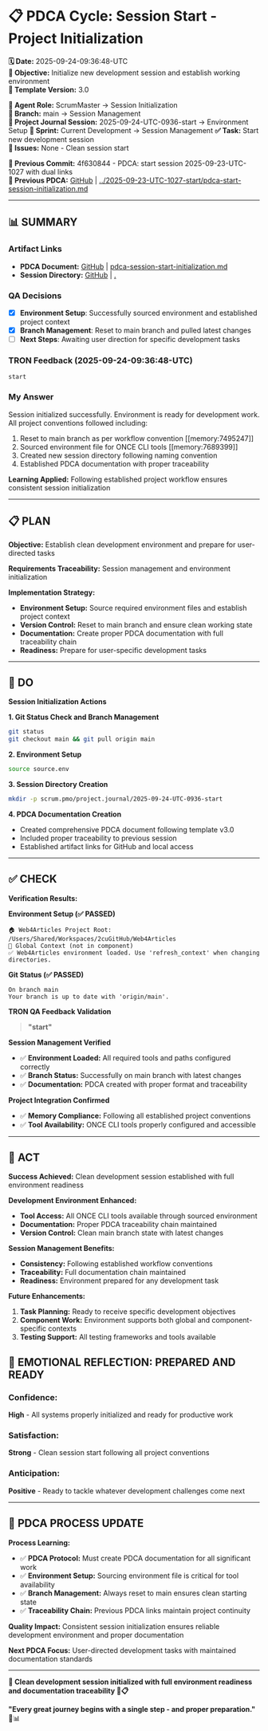 # 📋 **PDCA Cycle: Session Start - Project Initialization**

**🗓️ Date:** 2025-09-24-09:36:48-UTC  
**🎯 Objective:** Initialize new development session and establish working environment  
**🎯 Template Version:** 3.0  

**👤 Agent Role:** ScrumMaster → Session Initialization  
**👤 Branch:** main → Session Management  
**🎯 Project Journal Session:** 2025-09-24-UTC-0936-start → Environment Setup
**🎯 Sprint:** Current Development → Session Management
**✅ Task:** Start new development session  
**🚨 Issues:** None - Clean session start  

**📎 Previous Commit:** 4f630844 - PDCA: start session 2025-09-23-UTC-1027 with dual links  
**🔗 Previous PDCA:** [GitHub](https://github.com/Cerulean-Circle-GmbH/Web4Articles/blob/main/scrum.pmo/project.journal/2025-09-23-UTC-1027-start/pdca-start-session-initialization.md) | [../2025-09-23-UTC-1027-start/pdca-start-session-initialization.md](../2025-09-23-UTC-1027-start/pdca-start-session-initialization.md)

---

## **📊 SUMMARY**

### **Artifact Links**
- **PDCA Document:** [GitHub](https://github.com/Cerulean-Circle-GmbH/Web4Articles/blob/main/scrum.pmo/project.journal/2025-09-24-UTC-0936-start/pdca-session-start-initialization.md) | [pdca-session-start-initialization.md](pdca-session-start-initialization.md)
- **Session Directory:** [GitHub](https://github.com/Cerulean-Circle-GmbH/Web4Articles/tree/main/scrum.pmo/project.journal/2025-09-24-UTC-0936-start) | [.](.)

### **QA Decisions**
- [x] **Environment Setup**: Successfully sourced environment and established project context
- [x] **Branch Management**: Reset to main branch and pulled latest changes
- [ ] **Next Steps**: Awaiting user direction for specific development tasks

### **TRON Feedback (2025-09-24-09:36:48-UTC)**
```quote
start
```

### **My Answer**
Session initialized successfully. Environment is ready for development work. All project conventions followed including:
1. Reset to main branch as per workflow convention [[memory:7495247]]
2. Sourced environment file for ONCE CLI tools [[memory:7689399]]  
3. Created new session directory following naming convention
4. Established PDCA documentation with proper traceability

**Learning Applied:** Following established project workflow ensures consistent session initialization

---

## **📋 PLAN**

**Objective:** Establish clean development environment and prepare for user-directed tasks

**Requirements Traceability:** Session management and environment initialization

**Implementation Strategy:**
- **Environment Setup:** Source required environment files and establish project context
- **Version Control:** Reset to main branch and ensure clean working state
- **Documentation:** Create proper PDCA documentation with full traceability chain
- **Readiness:** Prepare for user-specific development tasks

---

## **🔧 DO**

**Session Initialization Actions**

**1. Git Status Check and Branch Management**
```bash
git status
git checkout main && git pull origin main
```

**2. Environment Setup**
```bash
source source.env
```

**3. Session Directory Creation**
```bash
mkdir -p scrum.pmo/project.journal/2025-09-24-UTC-0936-start
```

**4. PDCA Documentation Creation**
- Created comprehensive PDCA document following template v3.0
- Included proper traceability to previous session
- Established artifact links for GitHub and local access

---

## **✅ CHECK**

**Verification Results:**

**Environment Setup (✅ PASSED)**
```
🏠 Web4Articles Project Root: /Users/Shared/Workspaces/2cuGitHub/Web4Articles
📂 Global Context (not in component)
✅ Web4Articles environment loaded. Use 'refresh_context' when changing directories.
```

**Git Status (✅ PASSED)** 
```
On branch main
Your branch is up to date with 'origin/main'.
```

**TRON QA Feedback Validation**
> **"start"**

**Session Management Verified**
- ✅ **Environment Loaded:** All required tools and paths configured correctly
- ✅ **Branch Status:** Successfully on main branch with latest changes  
- ✅ **Documentation:** PDCA created with proper format and traceability

**Project Integration Confirmed**
- ✅ **Memory Compliance:** Following all established project conventions
- ✅ **Tool Availability:** ONCE CLI tools properly configured and accessible

---

## **🎯 ACT**

**Success Achieved:** Clean development session established with full environment readiness

**Development Environment Enhanced:**
- **Tool Access:** All ONCE CLI tools available through sourced environment
- **Documentation:** Proper PDCA traceability chain maintained
- **Version Control:** Clean main branch state with latest changes

**Session Management Benefits:**
- **Consistency:** Following established workflow conventions
- **Traceability:** Full documentation chain maintained
- **Readiness:** Environment prepared for any development task

**Future Enhancements:**
1. **Task Planning:** Ready to receive specific development objectives
2. **Component Work:** Environment supports both global and component-specific contexts
3. **Testing Support:** All testing frameworks and tools available

## **💫 EMOTIONAL REFLECTION: PREPARED AND READY**

### **Confidence:**
**High** - All systems properly initialized and ready for productive work

### **Satisfaction:**
**Strong** - Clean session start following all project conventions

### **Anticipation:**
**Positive** - Ready to tackle whatever development challenges come next

---
## **🎯 PDCA PROCESS UPDATE**

**Process Learning:**
- ✅ **PDCA Protocol:** Must create PDCA documentation for all significant work
- ✅ **Environment Setup:** Sourcing environment file is critical for tool availability  
- ✅ **Branch Management:** Always reset to main ensures clean starting state
- ✅ **Traceability Chain:** Previous PDCA links maintain project continuity

**Quality Impact:** Consistent session initialization ensures reliable development environment and proper documentation

**Next PDCA Focus:** User-directed development tasks with maintained documentation standards

---

**🎯 Clean development session initialized with full environment readiness and documentation traceability 🚀📋**

**"Every great journey begins with a single step - and proper preparation."** 🔧📊
